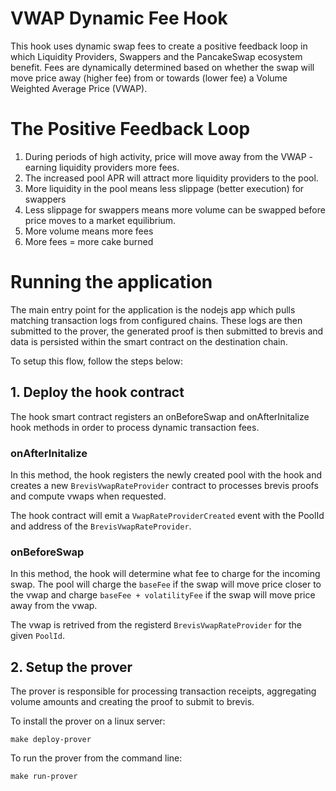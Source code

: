 # VWAP Dynamic Fee Hook

This hook uses dynamic swap fees to create a positive feedback loop in which Liquidity Providers, Swappers and the PancakeSwap ecosystem benefit. Fees are dynamically determined based on whether the swap will move price away (higher fee) from or towards (lower fee) a Volume Weighted Average Price (VWAP).  

# The Positive Feedback Loop
1. During periods of high activity, price will move away from the VWAP - earning liquidity providers more fees. 
2. The increased pool APR will attract more liquidity providers to the pool. 
3. More liquidity in the pool means less slippage (better execution) for swappers
4. Less slippage for swappers means more volume can be swapped before price moves to a market equilibrium.
5. More volume means more fees
6. More fees = more cake burned

# Running the application

The main entry point for the application is the nodejs app which pulls matching transaction logs from configured chains. These logs are then submitted to the prover, the generated proof is then submitted to brevis and data is persisted within the smart contract on the destination chain. 

To setup this flow, follow the steps below:

## 1. Deploy the hook contract

The hook smart contract registers an onBeforeSwap and onAfterInitalize hook methods in order to process dynamic transaction fees.

### onAfterInitalize
In this method, the hook registers the newly created pool with the hook and creates a new `BrevisVwapRateProvider` contract to processes brevis proofs and compute vwaps when requested.

The hook contract will emit a `VwapRateProviderCreated` event with the PoolId and address of the `BrevisVwapRateProvider`.

### onBeforeSwap
In this method, the hook will determine what fee to charge for the incoming swap. The pool will charge the `baseFee` if the swap will move price closer to the vwap and charge `baseFee + volatilityFee` if the swap will move price away from the vwap.

The vwap is retrived from the registerd `BrevisVwapRateProvider` for the given `PoolId`.


## 2. Setup the prover
The prover is responsible for processing transaction receipts, aggregating volume amounts and creating the proof to submit to brevis.

To install the prover on a linux server:

```shell
make deploy-prover
```

To run the prover from the command line:

```shell
make run-prover
```


